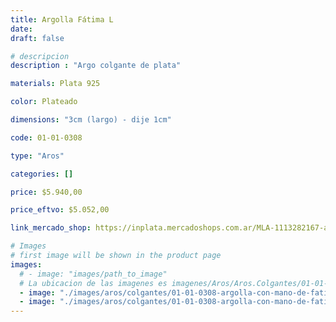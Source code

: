 ```yaml
---
title: Argolla Fátima L
date: 
draft: false

# descripcion
description : "Argo colgante de plata"

materials: Plata 925

color: Plateado

dimensions: "3cm (largo) - dije 1cm"

code: 01-01-0308

type: "Aros"

categories: []

price: $5.940,00

price_eftvo: $5.052,00

link_mercado_shop: https://inplata.mercadoshops.com.ar/MLA-1113282167-aros-plata-925-argolla-fátima-l-_JM

# Images
# first image will be shown in the product page
images:
  # - image: "images/path_to_image"
  # La ubicacion de las imagenes es imagenes/Aros/Aros.Colgantes/01-01-0308-argolla-fatima-l
  - image: "./images/aros/colgantes/01-01-0308-argolla-con-mano-de-fatima-grande_a.JPG"
  - image: "./images/aros/colgantes/01-01-0308-argolla-con-mano-de-fatima-grande_b.JPG"
---
```

